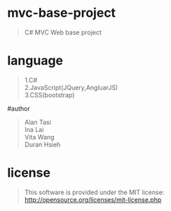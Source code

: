 # mvc-base-project
>C# MVC Web base project

# language
>1.C#  
>2.JavaScript(JQuery,AngluarJS)  
>3.CSS(bootstrap)  

#author
>Alan Tasi  
>Ina Lai  
>Vita Wang  
>Duran Hsieh  

# license
>This software is provided under the MIT license:
>http://opensource.org/licenses/mit-license.php